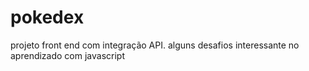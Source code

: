 # pokedex
projeto front end com integração API. alguns desafios interessante no aprendizado com javascript
